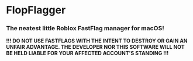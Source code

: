 # FlopFlagger
### The neatest little Roblox FastFlag manager for macOS!
**!!! DO NOT USE FASTFLAGS WITH THE INTENT TO DESTROY OR GAIN AN UNFAIR ADVANTAGE. THE DEVELOPER NOR THIS SOFTWARE WILL NOT BE HELD LIABLE FOR YOUR AFFECTED ACCOUNT'S STANDING !!!**
